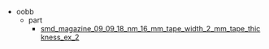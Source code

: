 * oobb
  * part
    * [smd_magazine_09_09_18_nm_16_mm_tape_width_2_mm_tape_thickness_ex_2](oobb/part/smd_magazine_09_09_18_nm_16_mm_tape_width_2_mm_tape_thickness_ex_2)
